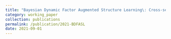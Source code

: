 ```yaml
---
title: "Bayesian Dynamic Factor Augmented Structure Learning\: Cross-sectional Dependence for Residuals"
category: working_paper
collection: publications
permalink: /publication/2021-BDFASL
date: 2021-09-01
---
```

